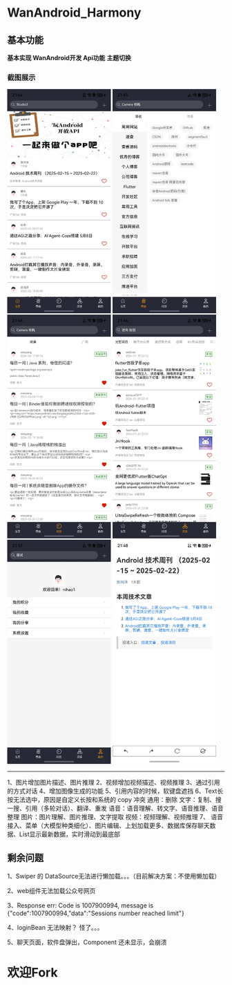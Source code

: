 # WanAndroid_Harmony

## 基本功能

**基本实现 WanAndroid开发 Api功能**
**主题切换**

### 截图展示

<img src="screenshots/main_page.png" alt="Logo" style="width: 25vw;" />
<img src="screenshots/nav_page.png" alt="Logo" style="width: 25vw;" />
<img src="screenshots/answer_page.png" alt="Logo" style="width: 25vw;" />
<img src="screenshots/project_page.png" alt="Logo" style="width: 25vw;" />
<img src="screenshots/mime_page.png" alt="Logo" style="width: 25vw;" />
<img src="screenshots/web_page.png" alt="Logo" style="width: 25vw;" />

----

<p>
1、图片增加图片描述、图片推理
2、视频增加视频描述、视频推理
3、通过引用的方式对话
4、增加图像生成的功能
5、引用内容的时候，软键盘遮挡
6、Text长按无法选中，原因是自定义长按和系统的 copy 冲突
通用：删除
文字：复制、搜一搜、引用（多轮对话）、翻译、重发
语音：语音理解、转文字、语音推理、语音整理
图片：图片理解、图片推理、文字提取
视频：视频理解、视频推理
7、
语音接入、菜单（大模型种类细化）、图片编辑、上划加载更多、数据库保存聊天数据、List显示最新数据，实时滑动到最底部
</p>

## 剩余问题

<p>1、Swiper 的 DataSource无法进行懒加载。。。（目前解决方案：不使用懒加载）<p>
<p>2、web组件无法加载公众号网页<p>
<p>3、Response err: Code is 1007900994, message is {"code":1007900994,"data":"Sessions number reached limit"}<p>
<p>4、loginBean 无法映射？ 怪了。。。<p>
<p>5、聊天页面，软件盘弹出，Component 还未显示，会崩溃<p>

# 欢迎Fork